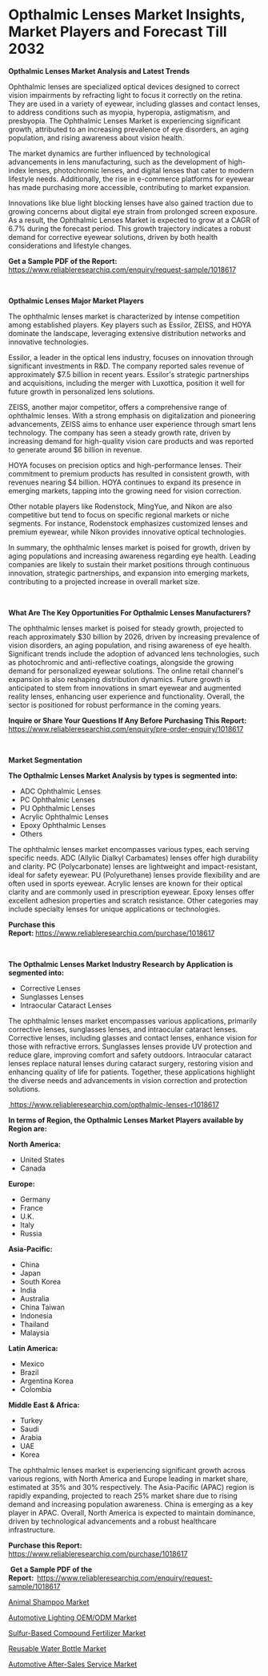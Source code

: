 <p><h1>Opthalmic Lenses Market Insights, Market Players and Forecast Till 2032</h1></p><p><strong>Opthalmic Lenses Market Analysis and Latest Trends</strong></p>
<p><p>Ophthalmic lenses are specialized optical devices designed to correct vision impairments by refracting light to focus it correctly on the retina. They are used in a variety of eyewear, including glasses and contact lenses, to address conditions such as myopia, hyperopia, astigmatism, and presbyopia. The Ophthalmic Lenses Market is experiencing significant growth, attributed to an increasing prevalence of eye disorders, an aging population, and rising awareness about vision health. </p><p>The market dynamics are further influenced by technological advancements in lens manufacturing, such as the development of high-index lenses, photochromic lenses, and digital lenses that cater to modern lifestyle needs. Additionally, the rise in e-commerce platforms for eyewear has made purchasing more accessible, contributing to market expansion. </p><p>Innovations like blue light blocking lenses have also gained traction due to growing concerns about digital eye strain from prolonged screen exposure. As a result, the Ophthalmic Lenses Market is expected to grow at a CAGR of 6.7% during the forecast period. This growth trajectory indicates a robust demand for corrective eyewear solutions, driven by both health considerations and lifestyle changes.</p></p>
<p><strong>Get a Sample PDF of the Report:&nbsp;</strong> <a href="https://www.reliableresearchiq.com/enquiry/request-sample/1018617?utm_campaign=1137&utm_medium=2&utm_source=Github&utm_content=ia&utm_term=06022025&utm_id=opthalmic-lenses">https://www.reliableresearchiq.com/enquiry/request-sample/1018617</a></p>
<p>&nbsp;</p>
<p><strong>Opthalmic Lenses Major Market Players</strong></p>
<p><p>The ophthalmic lenses market is characterized by intense competition among established players. Key players such as Essilor, ZEISS, and HOYA dominate the landscape, leveraging extensive distribution networks and innovative technologies. </p><p>Essilor, a leader in the optical lens industry, focuses on innovation through significant investments in R&D. The company reported sales revenue of approximately $7.5 billion in recent years. Essilor's strategic partnerships and acquisitions, including the merger with Luxottica, position it well for future growth in personalized lens solutions.</p><p>ZEISS, another major competitor, offers a comprehensive range of ophthalmic lenses. With a strong emphasis on digitalization and pioneering advancements, ZEISS aims to enhance user experience through smart lens technology. The company has seen a steady growth rate, driven by increasing demand for high-quality vision care products and was reported to generate around $6 billion in revenue.</p><p>HOYA focuses on precision optics and high-performance lenses. Their commitment to premium products has resulted in consistent growth, with revenues nearing $4 billion. HOYA continues to expand its presence in emerging markets, tapping into the growing need for vision correction. </p><p>Other notable players like Rodenstock, MingYue, and Nikon are also competitive but tend to focus on specific regional markets or niche segments. For instance, Rodenstock emphasizes customized lenses and premium eyewear, while Nikon provides innovative optical technologies.</p><p>In summary, the ophthalmic lenses market is poised for growth, driven by aging populations and increasing awareness regarding eye health. Leading companies are likely to sustain their market positions through continuous innovation, strategic partnerships, and expansion into emerging markets, contributing to a projected increase in overall market size.</p></p>
<p>&nbsp;</p>
<p><strong>What Are The Key Opportunities For Opthalmic Lenses Manufacturers?</strong></p>
<p><p>The ophthalmic lenses market is poised for steady growth, projected to reach approximately $30 billion by 2026, driven by increasing prevalence of vision disorders, an aging population, and rising awareness of eye health. Significant trends include the adoption of advanced lens technologies, such as photochromic and anti-reflective coatings, alongside the growing demand for personalized eyewear solutions. The online retail channel's expansion is also reshaping distribution dynamics. Future growth is anticipated to stem from innovations in smart eyewear and augmented reality lenses, enhancing user experience and functionality. Overall, the sector is positioned for robust performance in the coming years.</p></p>
<p><strong>Inquire or Share Your Questions If Any Before Purchasing This Report:</strong> <a href="https://www.reliableresearchiq.com/enquiry/pre-order-enquiry/1018617?utm_campaign=1137&utm_medium=2&utm_source=Github&utm_content=ia&utm_term=06022025&utm_id=opthalmic-lenses">https://www.reliableresearchiq.com/enquiry/pre-order-enquiry/1018617</a></p>
<p>&nbsp;</p>
<p><strong>Market Segmentation</strong></p>
<p><strong>The Opthalmic Lenses Market Analysis by types is segmented into:</strong></p>
<p><ul><li>ADC Ophthalmic Lenses</li><li>PC Ophthalmic Lenses</li><li>PU Ophthalmic Lenses</li><li>Acrylic Ophthalmic Lenses</li><li>Epoxy Ophthalmic Lenses</li><li>Others</li></ul></p>
<p><p>The ophthalmic lenses market encompasses various types, each serving specific needs. ADC (Allylic Dialkyl Carbamates) lenses offer high durability and clarity. PC (Polycarbonate) lenses are lightweight and impact-resistant, ideal for safety eyewear. PU (Polyurethane) lenses provide flexibility and are often used in sports eyewear. Acrylic lenses are known for their optical clarity and are commonly used in prescription eyewear. Epoxy lenses offer excellent adhesion properties and scratch resistance. Other categories may include specialty lenses for unique applications or technologies.</p></p>
<p><strong>Purchase this Report:&nbsp;</strong><a href="https://www.reliableresearchiq.com/purchase/1018617?utm_campaign=1137&utm_medium=2&utm_source=Github&utm_content=ia&utm_term=06022025&utm_id=opthalmic-lenses">https://www.reliableresearchiq.com/purchase/1018617</a></p>
<p>&nbsp;</p>
<p><strong>The Opthalmic Lenses Market Industry Research by Application is segmented into:</strong></p>
<p><ul><li>Corrective Lenses</li><li>Sunglasses Lenses</li><li>Intraocular Cataract Lenses</li></ul></p>
<p><p>The ophthalmic lenses market encompasses various applications, primarily corrective lenses, sunglasses lenses, and intraocular cataract lenses. Corrective lenses, including glasses and contact lenses, enhance vision for those with refractive errors. Sunglasses lenses provide UV protection and reduce glare, improving comfort and safety outdoors. Intraocular cataract lenses replace natural lenses during cataract surgery, restoring vision and enhancing quality of life for patients. Together, these applications highlight the diverse needs and advancements in vision correction and protection solutions.</p></p>
<p><a href="https://www.reliableresearchiq.com/opthalmic-lenses-r1018617?utm_campaign=1137&utm_medium=2&utm_source=Github&utm_content=ia&utm_term=06022025&utm_id=opthalmic-lenses">&nbsp;https://www.reliableresearchiq.com/opthalmic-lenses-r1018617</a></p>
<p><strong>In terms of Region, the Opthalmic Lenses Market Players available by Region are:</strong></p>
<p>
    <p> <strong> North America: </strong>
        <ul>
            <li>United States</li>
            <li>Canada</li>
        </ul>
        </p> 
    <p> <strong> Europe: </strong>
        <ul>
            <li>Germany</li>
            <li>France</li>
            <li>U.K.</li>
            <li>Italy</li>
            <li>Russia</li>
        </ul>
        </p> 
    <p> <strong> Asia-Pacific: </strong>
        <ul>
            <li>China</li>
            <li>Japan</li>
            <li>South Korea</li>
            <li>India</li>
            <li>Australia</li>
            <li>China Taiwan</li>
            <li>Indonesia</li>
            <li>Thailand</li>
            <li>Malaysia</li>
        </ul>
        </p> 
    <p> <strong> Latin America: </strong>
        <ul>
            <li>Mexico</li>
            <li>Brazil</li>
            <li>Argentina Korea</li>
            <li>Colombia</li>
        </ul>
        </p> 
    <p> <strong> Middle East & Africa: </strong>
        <ul>
            <li>Turkey</li>
            <li>Saudi</li>
            <li>Arabia</li>
            <li>UAE</li>
            <li>Korea</li>
        </ul>
    </p>
    </p>
<p><p>The ophthalmic lenses market is experiencing significant growth across various regions, with North America and Europe leading in market share, estimated at 35% and 30% respectively. The Asia-Pacific (APAC) region is rapidly expanding, projected to reach 25% market share due to rising demand and increasing population awareness. China is emerging as a key player in APAC. Overall, North America is expected to maintain dominance, driven by technological advancements and a robust healthcare infrastructure.</p></p>
<p><strong>Purchase this Report: </strong><a href="https://www.reliableresearchiq.com/purchase/1018617?utm_campaign=1137&utm_medium=2&utm_source=Github&utm_content=ia&utm_term=06022025&utm_id=opthalmic-lenses">https://www.reliableresearchiq.com/purchase/1018617</a></p>
<p>&nbsp;<strong>Get a Sample PDF of the Report:&nbsp;&nbsp;</strong><a href="https://www.reliableresearchiq.com/enquiry/request-sample/1018617?utm_campaign=1137&utm_medium=2&utm_source=Github&utm_content=ia&utm_term=06022025&utm_id=opthalmic-lenses">https://www.reliableresearchiq.com/enquiry/request-sample/1018617</a></p>
<p><strong></strong></p>
<p><p><a href="https://github.com/ahmalaloanne/Market-Research-Report-List-1/blob/main/animal-shampoo-market.md?utm_campaign=1137&utm_medium=2&utm_source=Github&utm_content=ia&utm_term=06022025&utm_id=opthalmic-lenses">Animal Shampoo Market</a></p><p><a href="https://www.linkedin.com/pulse/competitive-landscape-automotive-lighting-oemodm-market-strong-ivyrf?utm_campaign=1137&utm_medium=2&utm_source=Github&utm_content=ia&utm_term=06022025&utm_id=opthalmic-lenses">Automotive Lighting OEM/ODM Market</a></p><p><a href="https://www.linkedin.com/pulse/examining-sulfur-based-compound-fertilizer-market-analyzing-odyqc?utm_campaign=1137&utm_medium=2&utm_source=Github&utm_content=ia&utm_term=06022025&utm_id=opthalmic-lenses">Sulfur-Based Compound Fertilizer Market</a></p><p><a href="https://github.com/peddicehle/Market-Research-Report-List-1/blob/main/reusable-water-bottle-market.md?utm_campaign=1137&utm_medium=2&utm_source=Github&utm_content=ia&utm_term=06022025&utm_id=opthalmic-lenses">Reusable Water Bottle Market</a></p><p><a href="https://www.linkedin.com/pulse/automotive-after-sales-service-market-research-report-forecast-esb6f?utm_campaign=1137&utm_medium=2&utm_source=Github&utm_content=ia&utm_term=06022025&utm_id=opthalmic-lenses">Automotive After-Sales Service Market</a></p></p>
